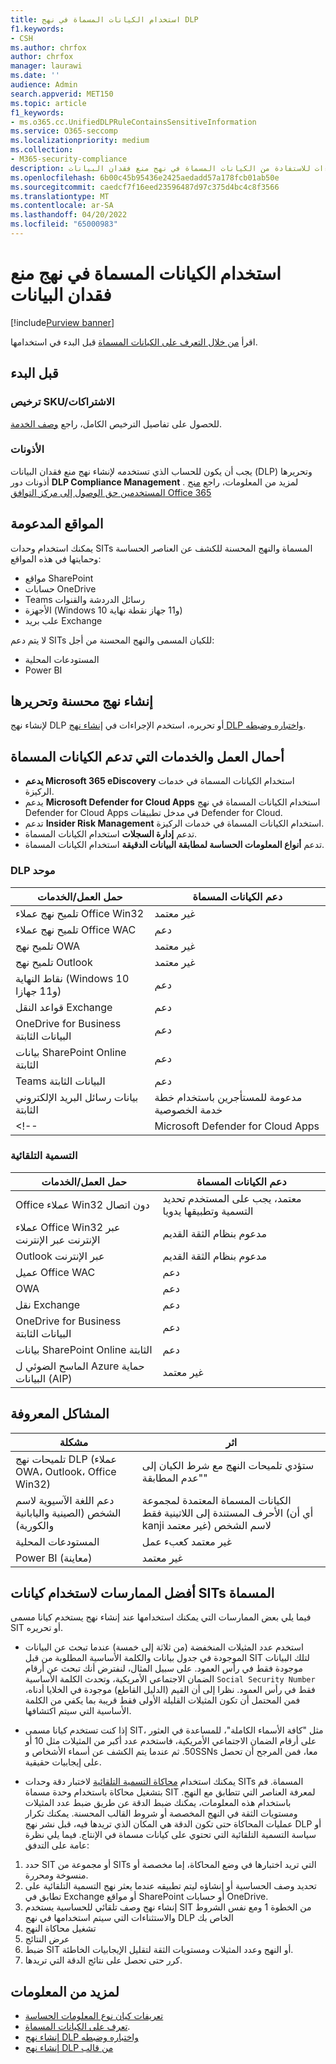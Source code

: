 ```yaml
---
title: استخدام الكيانات المسماة في نهج DLP
f1.keywords:
- CSH
ms.author: chrfox
author: chrfox
manager: laurawi
ms.date: ''
audience: Admin
search.appverid: MET150
ms.topic: article
f1_keywords:
- ms.o365.cc.UnifiedDLPRuleContainsSensitiveInformation
ms.service: O365-seccomp
ms.localizationpriority: medium
ms.collection:
- M365-security-compliance
description: استخدم هذه الإجراءات للاستفادة من الكيانات المسماة في نهج منع فقدان البيانات
ms.openlocfilehash: 6b00c45b95436e2425aedadd57a178fcb01ab50e
ms.sourcegitcommit: caedcf7f16eed23596487d97c375d4bc4c8f3566
ms.translationtype: MT
ms.contentlocale: ar-SA
ms.lasthandoff: 04/20/2022
ms.locfileid: "65000983"
---
```

# <a name="use-named-entities-in-your-data-loss-prevention-policies"></a>استخدام الكيانات المسماة في نهج منع فقدان البيانات

[!include[Purview banner](../includes/purview-rebrand-banner.md)]

اقرأ [من خلال التعرف على الكيانات المسماة](named-entities-learn.md) قبل البدء في استخدامها.

## <a name="before-you-begin"></a>قبل البدء

### <a name="skusubscriptions-licensing"></a>ترخيص SKU/الاشتراكات

للحصول على تفاصيل الترخيص الكامل، راجع [وصف الخدمة](/office365/servicedescriptions/microsoft-365-service-descriptions/microsoft-365-tenantlevel-services-licensing-guidance/microsoft-365-security-compliance-licensing-guidance#information-protection-data-classification-analytics-overview-content--activity-explorer).

### <a name="permissions"></a>الأذونات

يجب أن يكون للحساب الذي تستخدمه لإنشاء نهج منع فقدان البيانات (DLP) وتحريرها أذونات دور **DLP Compliance Management** . لمزيد من المعلومات، راجع [منح المستخدمين حق الوصول إلى مركز التوافق Office 365](../security/office-365-security/grant-access-to-the-security-and-compliance-center.md)


## <a name="supported-locations"></a>المواقع المدعومة

يمكنك استخدام وحدات SITs المسماة والنهج المحسنة للكشف عن العناصر الحساسة وحمايتها في هذه المواقع:

- مواقع SharePoint
- حسابات OneDrive
- Teams رسائل الدردشة والقنوات
- الأجهزة (Windows 10 و11 جهاز نقطة نهاية)
- علب بريد Exchange

لا يتم دعم SITs للكيان المسمى والنهج المحسنة من أجل:

- المستودعات المحلية
- Power BI

## <a name="create-and-edit-enhanced-policies"></a>إنشاء نهج محسنة وتحريرها

لإنشاء نهج DLP أو تحريره، استخدم الإجراءات في [إنشاء نهج DLP واختباره وضبطه](create-test-tune-dlp-policy.md).

## <a name="workloads-and-services-that-support-named-entities"></a>أحمال العمل والخدمات التي تدعم الكيانات المسماة

- **يدعم Microsoft 365 eDiscovery** استخدام الكيانات المسماة في خدمات الركيزة.
- يدعم **Microsoft Defender for Cloud Apps** استخدام الكيانات المسماة في نهج Defender for Cloud Apps في مدخل تطبيقات Defender for Cloud.
- تدعم **Insider Risk Management** استخدام الكيانات المسماة في خدمات الركيزة.
- تدعم **إدارة السجلات** استخدام الكيانات المسماة.
- تدعم **أنواع المعلومات الحساسة لمطابقة البيانات الدقيقة** استخدام الكيانات المسماة.
<!--- **Communication Compliance** doesn't support the use of named entities in Exchange transport rules and data-at-rest.
- **Microsoft Information Governance** (MIG) doesn't support the use of named entities in Exchange transport rules and data-at-rest.-->
 
### <a name="unified-dlp"></a>DLP موحد

|حمل العمل/الخدمات  |دعم الكيانات المسماة  |
|---------|---------|
|تلميح نهج عملاء Office Win32    |غير معتمد  |
|تلميح نهج عملاء Office WAC    |دعم         |
|تلميح نهج OWA     |غير معتمد         |
|تلميح نهج Outlook     |غير معتمد |
|نقاط النهاية (Windows 10 و11 جهازا)     |دعم  |
|قواعد النقل Exchange     |دعم |
|OneDrive for Business البيانات الثابتة     |دعم         |
|بيانات SharePoint Online الثابتة     |دعم         |
|Teams البيانات الثابتة     |دعم         |
|بيانات رسائل البريد الإلكتروني الثابتة     |مدعومة للمستأجرين باستخدام خطة خدمة الخصوصية         |
<!--|Microsoft Defender for Cloud Apps     |دعم         |-->

### <a name="autolabeling"></a>التسمية التلقائية

|حمل العمل/الخدمات |دعم الكيانات المسماة  |
|---------|---------|
|Office عملاء Win32 دون اتصال   |معتمد، يجب على المستخدم تحديد التسمية وتطبيقها يدويا |
|عملاء Office Win32 عبر الإنترنت عبر الإنترنت|مدعوم بنظام الثقة القديم |
|Outlook عبر الإنترنت   |مدعوم بنظام الثقة القديم  |
|عميل Office WAC     |دعم |
|OWA     |دعم |
|نقل Exchange     |دعم |
|OneDrive for Business البيانات الثابتة     |دعم |
|بيانات SharePoint Online الثابتة|دعم|
|الماسح الضوئي ل Azure حماية البيانات (AIP)|غير معتمد|

## <a name="known-issues"></a>المشاكل المعروفة

|مشكلة  |اثر  |
|---------|---------|
|تلميحات نهج DLP (عملاء OWA، Outlook، Office Win32)     |   ستؤدي تلميحات النهج مع شرط الكيان إلى "عدم المطابقة"      |
| دعم اللغة الآسيوية لاسم الشخص (الصينية واليابانية والكورية)    | الكيانات المسماة المعتمدة لمجموعة الأحرف المستندة إلى اللاتينية فقط (أي أن kanji غير معتمد) لاسم الشخص        |
|المستودعات المحلية    | غير معتمد كعبء عمل|
|Power BI (معاينة) | غير معتمد

<!--|Devices workload (Endpoint)     | Not supported as a workload – authoring policy with named entities will not be allowed        |-->

## <a name="best-practices-for-using-named-entity-sits"></a>أفضل الممارسات لاستخدام كيانات SITs المسماة

فيما يلي بعض الممارسات التي يمكنك استخدامها عند إنشاء نهج يستخدم كيانا مسمى SIT أو تحريره.

- استخدم عدد المثيلات المنخفضة (من ثلاثة إلى خمسة) عندما تبحث عن البيانات الموجودة في جدول بيانات والكلمة الأساسية المطلوبة من قبل SIT لتلك البيانات موجودة فقط في رأس العمود. على سبيل المثال، لنفترض أنك تبحث عن أرقام الضمان الاجتماعي الأمريكية، وتحدث الكلمة الأساسية `Social Security Number` فقط في رأس العمود. نظرا إلى أن القيم (الدليل القاطع) موجودة في الخلايا أدناه، فمن المحتمل أن تكون المثيلات القليلة الأولى فقط قريبة بما يكفي من الكلمة الأساسية التي سيتم اكتشافها.  

- إذا كنت تستخدم كيانا مسمى SIT، مثل "كافة الأسماء الكاملة"، للمساعدة في العثور على أرقام الضمان الاجتماعي الأمريكية، فاستخدم عدد أكبر من المثيلات مثل 10 أو 50. ثم عندما يتم الكشف عن أسماء الأشخاص وSSNs معا، فمن المرجح أن تحصل على إيجابيات حقيقية.

- يمكنك استخدام [محاكاة التسمية التلقائية](apply-sensitivity-label-automatically.md#learn-about-simulation-mode) لاختبار دقة وحدات SITs المسماة. قم بتشغيل محاكاة باستخدام وحدة مسماة SIT لمعرفة العناصر التي تتطابق مع النهج. باستخدام هذه المعلومات، يمكنك ضبط الدقة عن طريق ضبط عدد المثيلات ومستويات الثقة في النهج المخصصة أو شروط القالب المحسنة. يمكنك تكرار عمليات المحاكاة حتى تكون الدقة هي المكان الذي تريدها فيه، قبل نشر نهج DLP أو سياسة التسمية التلقائية التي تحتوي على كيانات مسماة في الإنتاج. فيما يلي نظرة عامة على التدفق:

1. حدد SIT أو مجموعة من SITs التي تريد اختبارها في وضع المحاكاة، إما مخصصة أو منسوخة ومحررة.
1. تحديد وصف الحساسية أو إنشاؤه ليتم تطبيقه عندما يعثر نهج التسمية التلقائية على تطابق في Exchange أو مواقع SharePoint أو حسابات OneDrive.
1. إنشاء نهج وصف تلقائي للحساسية يستخدم SIT من الخطوة 1 ومع نفس الشروط والاستثناءات التي سيتم استخدامها في نهج DLP الخاص بك
1. تشغيل محاكاة النهج
1. عرض النتائج
1. ضبط SIT أو النهج وعدد المثيلات ومستويات الثقة لتقليل الإيجابيات الخاطئة.
1. كرر حتى تحصل على نتائج الدقة التي تريدها.


## <a name="for-further-information"></a>لمزيد من المعلومات
- [تعريفات كيان نوع المعلومات الحساسة](sensitive-information-type-entity-definitions.md)
- [تعرف على الكيانات المسماة](named-entities-learn.md).
- [إنشاء نهج DLP واختباره وضبطه](create-test-tune-dlp-policy.md)
- [إنشاء نهج DLP من قالب](create-a-dlp-policy-from-a-template.md)
